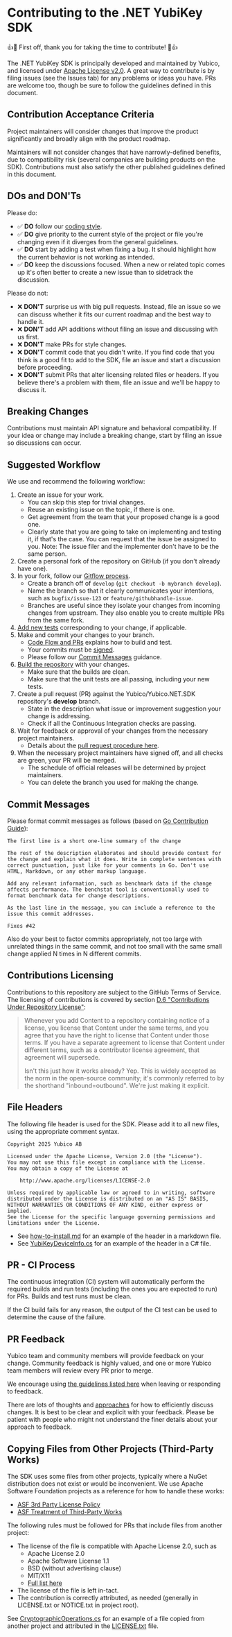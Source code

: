 ﻿<!-- Copyright 2025 Yubico AB

Licensed under the Apache License, Version 2.0 (the "License");
you may not use this file except in compliance with the License.
You may obtain a copy of the License at

    http://www.apache.org/licenses/LICENSE-2.0

Unless required by applicable law or agreed to in writing, software
distributed under the License is distributed on an "AS IS" BASIS,
WITHOUT WARRANTIES OR CONDITIONS OF ANY KIND, either express or implied.
See the License for the specific language governing permissions and
limitations under the License. -->

<!-- Copyright (c) .NET Foundation and Contributors
See LICENSE.txt in project root for full license.
source: https://github.com/dotnet/runtime/blob/3ce1168233140e01890568b605ce9b2d7767a50e/CONTRIBUTING.md -->

# Contributing to the .NET YubiKey SDK

👍🎉 First off, thank you for taking the time to contribute! 🎉👍

The .NET YubiKey SDK is principally developed and maintained by Yubico, and licensed under
[Apache License v2.0](./LICENSE.txt). A great way to contribute is by filing issues (see the Issues
tab) for any problems or ideas you have. PRs are welcome too, though be sure to follow the guidelines
defined in this document.

## Contribution Acceptance Criteria

Project maintainers will consider changes that improve the product significantly and broadly align
with the product roadmap.

Maintainers will not consider changes that have narrowly-defined benefits, due to compatibility risk
(several companies are building products on the SDK). Contributions must also satisfy the other
published guidelines defined in this document.

## DOs and DON'Ts

Please do:

* ✅ **DO** follow our [coding style](./contributordocs/coding-guidelines/README.md).
* ✅ **DO** give priority to the current style of the project or file you're changing even if it
  diverges from the general guidelines.
* ✅ **DO** start by adding a test when fixing a bug. It should highlight how the current behavior
  is not working as intended.
* ✅ **DO** keep the discussions focused. When a new or related topic comes up it's often better to
  create a new issue than to sidetrack the discussion.

Please do not:

* ❌ **DON'T** surprise us with big pull requests. Instead, file an issue so we can discuss whether
  it fits our current roadmap and the best way to handle it.
* ❌ **DON'T** add API additions without filing an issue and discussing with us first.
* ❌ **DON'T** make PRs for style changes.
* ❌ **DON'T** commit code that you didn't write. If you find code that you think is a good fit to
  add to the SDK, file an issue and start a discussion before proceeding.
* ❌ **DON'T** submit PRs that alter licensing related files or headers. If you believe there's a
  problem with them, file an issue and we'll be happy to discuss it.

## Breaking Changes

Contributions must maintain API signature and behavioral compatibility. If your idea or change may
include a breaking change, start by filing an issue so discussions can occur.

## Suggested Workflow

We use and recommend the following workflow:

1. Create an issue for your work.
    - You can skip this step for trivial changes.
    - Reuse an existing issue on the topic, if there is one.
    - Get agreement from the team that your proposed change is a good one.
    - Clearly state that you are going to take on implementing and testing it, if that's the case.
      You can request that the issue be assigned to you. Note: The issue filer and the implementer
      don't have to be the same person.
2. Create a personal fork of the repository on GitHub (if you don't already have one).
3. In your fork, follow our [Gitflow process](./contributordocs/code-flow-and-pull-requests.md).
    - Create a branch off of `develop` (`git checkout -b mybranch develop`).
    - Name the branch so that it clearly communicates your intentions, such as `bugfix/issue-123` or
      `feature/githubhandle-issue`.
    - Branches are useful since they isolate your changes from incoming changes from upstream. They
      also enable you to create multiple PRs from the same fork.
4. [Add new tests](./contributordocs/testing.md) corresponding to your change, if applicable.
5. Make and commit your changes to your branch.
    - [Code Flow and PRs](./contributordocs/code-flow-and-pull-requests.md#getting-your-code-ready-for-review)
      explains how to build and test.
    - Your commits must
      be [signed](https://docs.github.com/en/github/authenticating-to-github/managing-commit-signature-verification/signing-commits).
    - Please follow our [Commit Messages](#commit-messages) guidance.
6. [Build the repository](./contributordocs/code-flow-and-pull-requests.md#getting-your-code-ready-for-review)
   with your changes.
    - Make sure that the builds are clean.
    - Make sure that the unit tests are all passing, including your new tests.
7. Create a pull request (PR) against the Yubico/Yubico.NET.SDK repository's **develop** branch.
    - State in the description what issue or improvement suggestion your change is addressing.
    - Check if all the Continuous Integration checks are passing.
8. Wait for feedback or approval of your changes from the necessary project maintainers.
    - Details about
      the [pull request procedure here](./contributordocs/code-flow-and-pull-requests.md#merging-into-develop).
9. When the necessary project maintainers have signed off, and all checks are green, your PR will be merged.
    - The schedule of official releases will be determined by project maintainers.
    - You can delete the branch you used for making the change.

## Commit Messages

Please format commit messages as follows (based
on [Go Contribution Guide](https://golang.org/doc/contribute#commit_messages)):

```
The first line is a short one-line summary of the change

The rest of the description elaborates and should provide context for
the change and explain what it does. Write in complete sentences with
correct punctuation, just like for your comments in Go. Don't use
HTML, Markdown, or any other markup language.

Add any relevant information, such as benchmark data if the change
affects performance. The benchstat tool is conventionally used to
format benchmark data for change descriptions.

As the last line in the message, you can include a reference to the
issue this commit addresses.

Fixes #42
```

Also do your best to factor commits appropriately, not too large with unrelated things in the same
commit, and not too small with the same small change applied N times in N different commits.

## Contributions Licensing

Contributions to this repository are subject to the GitHub Terms of Service. The licensing of
contributions is covered by
section [D.6 "Contributions Under Repository License"](https://docs.github.com/en/github/site-policy/github-terms-of-service#6-contributions-under-repository-license):

> Whenever you add Content to a repository containing notice of a license, you license that Content
> under the same terms, and you agree that you have the right to license that Content under those
> terms. If you have a separate agreement to license that Content under different terms, such as a
> contributor license agreement, that agreement will supersede.
>
> Isn't this just how it works already? Yep. This is widely accepted as the norm in the open-source
> community; it's commonly referred to by the shorthand "inbound=outbound". We're just making it
> explicit.

## File Headers

The following file header is used for the SDK. Please add it to all new files, using the appropriate
comment syntax.

```
Copyright 2025 Yubico AB

Licensed under the Apache License, Version 2.0 (the "License").
You may not use this file except in compliance with the License.
You may obtain a copy of the License at

    http://www.apache.org/licenses/LICENSE-2.0

Unless required by applicable law or agreed to in writing, software
distributed under the License is distributed on an "AS IS" BASIS,
WITHOUT WARRANTIES OR CONDITIONS OF ANY KIND, either express or implied.
See the License for the specific language governing permissions and
limitations under the License.
```

- See [how-to-install.md](./docs/users-manual/getting-started/how-to-install.md) for
  an example of the header in a markdown file.
- See [YubiKeyDeviceInfo.cs](./Yubico.YubiKey/src/Yubico/YubiKey/YubiKeyDeviceInfo.cs) for an example
  of the header in a C# file.

## PR - CI Process

The continuous integration (CI) system will automatically perform the required builds and run tests
(including the ones you are expected to run) for PRs. Builds and test runs must be clean.

If the CI build fails for any reason, the output of the CI test can be used to determine the cause
of the failure.

## PR Feedback

Yubico team and community members will provide feedback on your change. Community feedback is highly
valued, and one or more Yubico team members will review every PR prior to merge.

We encourage using [the guidelines listed here](./contributordocs/code-flow-and-pull-requests.md#doing-the-review)
when leaving or responding to feedback.

There are lots of thoughts and [approaches](https://github.com/antlr/antlr4-cpp/blob/master/CONTRIBUTING.md#emoji)
for how to efficiently discuss changes. It is best to be clear and explicit with your feedback.
Please be patient with people who might not understand the finer details about your approach to
feedback.

## Copying Files from Other Projects (Third-Party Works)

The SDK uses some files from other projects, typically where a NuGet distribution does not exist or
would be inconvenient. We use Apache Software Foundation projects as a reference for how to handle
these works:

- [ASF 3rd Party License Policy](https://www.apache.org/legal/resolved.html)
- [ASF Treatment of Third-Party Works](https://www.apache.org/legal/src-headers.html#3party)

The following rules must be followed for PRs that include files from another project:

- The license of the file is compatible with Apache License 2.0, such as
    - Apache License 2.0
    - Apache Software License 1.1
    - BSD (without advertising clause)
    - MIT/X11
    - [Full list here](https://www.apache.org/legal/resolved.html#category-a)
- The license of the file is left in-tact.
- The contribution is correctly attributed, as needed (generally in LICENSE.txt or NOTICE.txt in
  project root).

See [CryptographicOperations.cs](./Yubico.Core/src/System.Security.Cryptography/CryptographicOperations.cs) for an
example of a
file copied from another project and attributed in the [LICENSE.txt](./LICENSE.txt) file.
